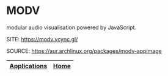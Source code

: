 # MODV

 modular audio visualisation powered by JavaScript.

 SITE: https://modv.vcync.gl/

 SOURCE: https://aur.archlinux.org/packages/modv-appimage

 | [Applications](https://portable-linux-apps.github.io/apps.html) | [Home](https://portable-linux-apps.github.io)
 | --- | --- |

